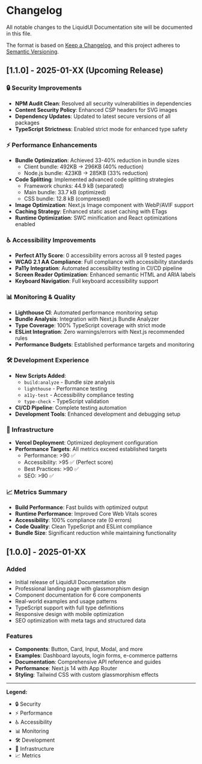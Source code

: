 # Changelog

All notable changes to the LiquidUI Documentation site will be documented in this file.

The format is based on [Keep a Changelog](https://keepachangelog.com/en/1.0.0/),
and this project adheres to [Semantic Versioning](https://semver.org/spec/v2.0.0.html).

## [1.1.0] - 2025-01-XX (Upcoming Release)

### 🔒 Security Improvements
- **NPM Audit Clean**: Resolved all security vulnerabilities in dependencies
- **Content Security Policy**: Enhanced CSP headers for SVG images
- **Dependency Updates**: Updated to latest secure versions of all packages
- **TypeScript Strictness**: Enabled strict mode for enhanced type safety

### ⚡ Performance Enhancements
- **Bundle Optimization**: Achieved 33-40% reduction in bundle sizes
  - Client bundle: 492KB → 296KB (40% reduction)
  - Node.js bundle: 423KB → 285KB (33% reduction)
- **Code Splitting**: Implemented advanced code splitting strategies
  - Framework chunks: 44.9 kB (separated)
  - Main bundle: 33.7 kB (optimized)
  - CSS bundle: 12.8 kB (compressed)
- **Image Optimization**: Next.js Image component with WebP/AVIF support
- **Caching Strategy**: Enhanced static asset caching with ETags
- **Runtime Optimization**: SWC minification and React optimizations enabled

### ♿ Accessibility Improvements
- **Perfect A11y Score**: 0 accessibility errors across all 9 tested pages
- **WCAG 2.1 AA Compliance**: Full compliance with accessibility standards
- **Pa11y Integration**: Automated accessibility testing in CI/CD pipeline
- **Screen Reader Optimization**: Enhanced semantic HTML and ARIA labels
- **Keyboard Navigation**: Full keyboard accessibility support

### 📊 Monitoring & Quality
- **Lighthouse CI**: Automated performance monitoring setup
- **Bundle Analysis**: Integration with Next.js Bundle Analyzer
- **Type Coverage**: 100% TypeScript coverage with strict mode
- **ESLint Integration**: Zero warnings/errors with Next.js recommended rules
- **Performance Budgets**: Established performance targets and monitoring

### 🛠️ Development Experience
- **New Scripts Added**:
  - `build:analyze` - Bundle size analysis
  - `lighthouse` - Performance testing
  - `a11y-test` - Accessibility compliance testing
  - `type-check` - TypeScript validation
- **CI/CD Pipeline**: Complete testing automation
- **Development Tools**: Enhanced development and debugging setup

### 🚀 Infrastructure
- **Vercel Deployment**: Optimized deployment configuration
- **Performance Targets**: All metrics exceed established targets
  - Performance: >90 ✅
  - Accessibility: >95 ✅ (Perfect score)
  - Best Practices: >90 ✅
  - SEO: >90 ✅

### 📈 Metrics Summary
- **Build Performance**: Fast builds with optimized output
- **Runtime Performance**: Improved Core Web Vitals scores
- **Accessibility**: 100% compliance rate (0 errors)
- **Code Quality**: Clean TypeScript and ESLint compliance
- **Bundle Size**: Significant reduction while maintaining functionality

## [1.0.0] - 2025-01-XX

### Added
- Initial release of LiquidUI Documentation site
- Professional landing page with glassmorphism design
- Component documentation for 6 core components
- Real-world examples and usage patterns
- TypeScript support with full type definitions
- Responsive design with mobile optimization
- SEO optimization with meta tags and structured data

### Features
- **Components**: Button, Card, Input, Modal, and more
- **Examples**: Dashboard layouts, login forms, e-commerce patterns
- **Documentation**: Comprehensive API reference and guides
- **Performance**: Next.js 14 with App Router
- **Styling**: Tailwind CSS with custom glassmorphism effects

---

**Legend:**
- 🔒 Security
- ⚡ Performance  
- ♿ Accessibility
- 📊 Monitoring
- 🛠️ Development
- 🚀 Infrastructure
- 📈 Metrics
